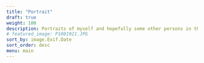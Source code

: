 ```yaml
---
title: "Portrait"
draft: true
weight: 100
description: Portraits of myself and hopefully some other persons in the future.
# featured_image: P1001921.JPG
sort_by: image.Exif.Date
sort_order: desc
menu: main
---
```


